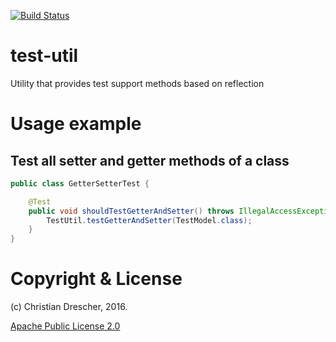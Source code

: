 
[![Build Status](https://travis-ci.org/chdrescher/test-util.svg?branch=master)](https://travis-ci.org/chdrescher/test-util)

# test-util
Utility that provides test support methods based on reflection

# Usage example

## Test all setter and getter methods of a class

```java
public class GetterSetterTest {

    @Test
    public void shouldTestGetterAndSetter() throws IllegalAccessException, InvocationTargetException, InstantiationException {
        TestUtil.testGetterAndSetter(TestModel.class);
    }
}
```


# Copyright & License

(c) Christian Drescher, 2016.

[Apache Public License 2.0](http://www.apache.org/licenses/LICENSE-2.0.html)

